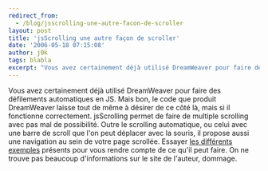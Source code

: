 ```yaml
---
redirect_from:
  - /blog/jsscrolling-une-autre-facon-de-scroller
layout: post
title: 'jsScrolling une autre façon de scroller'
date: '2006-05-18 07:15:08'
author: j0k
tags: blabla
excerpt: "Vous avez certainement déjà utilisé DreamWeaver pour faire des défilements automatiques en JS. Mais bon, le code que produit DreamWeaver laisse tout de même à désirer de ce côté là, mais si il fonctionne correctement.     \njsScrolling permet de faire de multiple scrolling avec pas mal de possibilité. Outre le scrolling automatique, ou celui avec une barre de      …"
---
```


Vous avez certainement déjà utilisé DreamWeaver pour faire des défilements automatiques en JS. Mais bon, le code que produit DreamWeaver laisse tout de même à désirer de ce côté là, mais si il fonctionne correctement.
jsScrolling permet de faire de multiple scrolling avec pas mal de possibilité. Outre le scrolling automatique, ou celui avec une barre de scroll que l'on peut déplacer avec la souris, il propose aussi une navigation au sein de votre page scrollée.   Essayer [les différents exemples](http://www.n-son.com/scripts/jsScrolling/index.html) présents pour vous rendre compte de ce qu'il peut faire. On ne trouve pas beaucoup d'informations sur le site de l'auteur, dommage.
